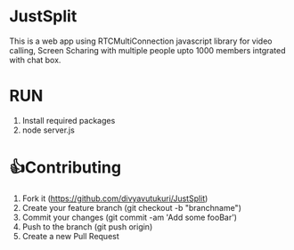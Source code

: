 # JustSplit
This is a web app using RTCMultiConnection javascript library for video calling, Screen Scharing with multiple people upto 1000 members intgrated with chat box.
# RUN
1. Install required packages
2. node server.js
# :+1:Contributing
1. Fork it (https://github.com/divyavutukuri/JustSplit)
2. Create your feature branch (git checkout -b "branchname")
3. Commit your changes (git commit -am 'Add some fooBar')
4. Push to the branch (git push origin)
5. Create a new Pull Request

